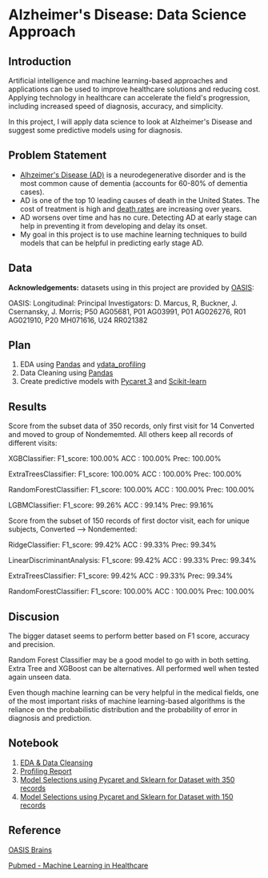 # Alzheimer's Disease: Data Science Approach

## Introduction
Artificial intelligence and machine learning-based approaches and applications can be used to improve healthcare solutions and reducing cost. Applying technology in healthcare can accelerate the field's progression, including increased speed of diagnosis, accuracy, and simplicity.

In this project, I will apply data science to look at Alzheimer's Disease and suggest some predictive models using for diagnosis.


## Problem Statement
- [Alhzeimer's Disease (AD)](https://www.cdc.gov/aging/aginginfo/alzheimers.htm) is a neurodegenerative disorder and is the most common cause of dementia (accounts for 60-80% of dementia cases).
- AD is one of the top 10 leading causes of death in the United States. The cost of treatment is high and [death rates](https://www.cdc.gov/nchs/data/databriefs/db116.pdf) are increasing over years.
- AD worsens over time and has no cure. Detecting AD at early stage can help in preventing it from developing and delay its onset.
- My goal in this project is to use machine learning techniques to build models that can be helpful in predicting early stage AD.

## Data
<b>Acknowledgements:</b> datasets using in this project are provided by [OASIS](https://www.oasis-brains.org/#data):

 OASIS: Longitudinal: Principal Investigators: D. Marcus, R, Buckner, J. Csernansky, J. Morris; P50 AG05681, P01 AG03991, P01 AG026276, R01 AG021910, P20 MH071616, U24 RR021382


## Plan
1. EDA using [Pandas](https://pandas.pydata.org/) and [ydata_profiling](https://pypi.org/project/ydata-profiling/)
2. Data Cleaning using [Pandas](https://pandas.pydata.org/)
3. Create predictive models with [Pycaret 3](https://pycaret.org/) and [Scikit-learn](https://scikit-learn.org/stable/)


## Results

Score from the subset data of 350 records, only first visit for 14 Converted and moved to group of Nondememted. All others keep all records of different visits:

XGBClassifier:
F1_score: 100.00%
ACC : 100.00%
Prec: 100.00%

ExtraTreesClassifier:
F1_score: 100.00%
ACC : 100.00%
Prec: 100.00%

RandomForestClassifier:
F1_score: 100.00%
ACC : 100.00%
Prec: 100.00%

LGBMClassifier:
F1_score: 99.26%
ACC : 99.14%
Prec: 99.16%

Score from the subset of 150 records of first doctor visit, each for unique subjects, Converted --> Nondemented:

RidgeClassifier:
F1_score: 99.42%
ACC : 99.33%
Prec: 99.34%

LinearDiscriminantAnalysis:
F1_score: 99.42%
ACC : 99.33%
Prec: 99.34%

ExtraTreesClassifier:
F1_score: 99.42%
ACC : 99.33%
Prec: 99.34%

RandomForestClassifier:
F1_score: 100.00%
ACC : 100.00%
Prec: 100.00%

## Discusion

The bigger dataset seems to perform better based on F1 score, accuracy and precision.

Random Forest Classifier may be a good model to go with in both setting. Extra Tree and XGBoost can be alternatives. All performed well when tested again unseen data.

Even though machine learning can be very helpful in the medical fields, one of the most important risks of machine learning-based algorithms is the reliance on the probabilistic distribution and the probability of error in diagnosis and prediction.

## Notebook
1. [EDA & Data Cleansing](https://github.com/halethithu/Capstone/commit/acafb0f51cb040ed57f6c2584ae64bd832c8d57e#diff-eb08e68572e3c8454b14207111445447a5f58d1b7b41373f1640efe669070089)
2. [Profiling Report](https://github.com/halethithu/Capstone/commit/acafb0f51cb040ed57f6c2584ae64bd832c8d57e#diff-e0371678a36fa980453d15fde61c23c5e140b9779bca30ded0f208cb03787446)
3. [Model Selections using Pycaret and Sklearn for Dataset with 350 records](https://github.com/halethithu/Capstone/commit/acafb0f51cb040ed57f6c2584ae64bd832c8d57e#diff-1cc6a0c39548244af142d55e6ba9798afd78eeeb86733aa0c140dad7610950d6)
4. [Model Selections using Pycaret and Sklearn for Dataset with 150 records](https://github.com/halethithu/Capstone/commit/acafb0f51cb040ed57f6c2584ae64bd832c8d57e#diff-b8c8903a9b70f199baab3799c6a5316814ff7f911bc655eacdc469e9d94bef83)

## Reference
[OASIS Brains](https://www.oasis-brains.org/#data)

[Pubmed - Machine Learning in Healthcare](https://www.ncbi.nlm.nih.gov/pmc/articles/PMC8822225/)

